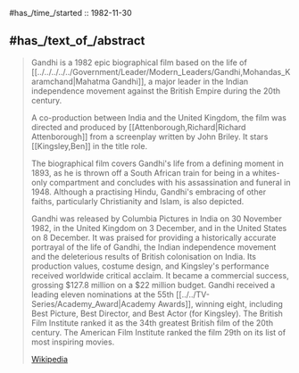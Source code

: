 
#has_/time_/started :: 1982-11-30 

## #has_/text_of_/abstract 

> Gandhi is a 1982 epic biographical film based on the life of [[../../../../../Government/Leader/Modern_Leaders/Gandhi,Mohandas_Karamchand|Mahatma Gandhi]], 
> a major leader in the Indian independence movement against the British Empire during the 20th century. 
> 
> A co-production between India and the United Kingdom, 
> the film was directed and produced by [[Attenborough,Richard|Richard Attenborough]] from a screenplay written by John Briley. 
> It stars [[Kingsley,Ben]] in the title role. 
> 
> The biographical film covers Gandhi's life from a defining moment in 1893, 
> as he is thrown off a South African train for being in a whites-only compartment 
> and concludes with his assassination and funeral in 1948. 
> Although a practising Hindu, Gandhi's embracing of other faiths, 
> particularly Christianity and Islam, is also depicted.
>
> Gandhi was released by Columbia Pictures in India on 30 November 1982, 
> in the United Kingdom on 3 December, and in the United States on 8 December. 
> It was praised for providing a historically accurate portrayal of the life of Gandhi, the Indian independence movement and the deleterious results of British colonisation on India. Its production values, costume design, and Kingsley's performance received worldwide critical acclaim. It became a commercial success, grossing $127.8 million on a $22 million budget. Gandhi received a leading eleven nominations at the 55th [[../../TV-Series/Academy_Award|Academy Awards]], winning eight, including Best Picture, Best Director, and Best Actor (for Kingsley). The British Film Institute ranked it as the 34th greatest British film of the 20th century. The American Film Institute ranked the film 29th on its list of most inspiring movies.
>
> [Wikipedia](https://en.wikipedia.org/wiki/Gandhi%20(film))


